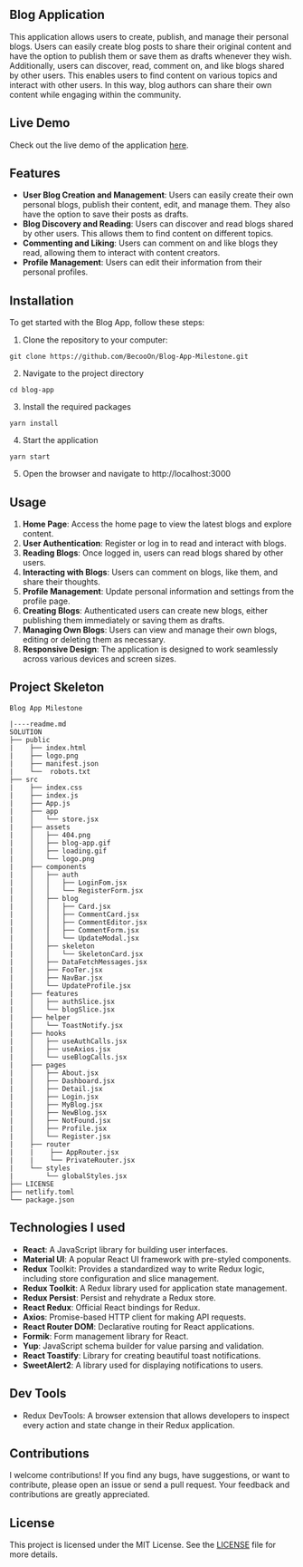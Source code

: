 ## Blog Application

This application allows users to create, publish, and manage their personal blogs. Users can easily create blog posts to share their original content and have the option to publish them or save them as drafts whenever they wish. Additionally, users can discover, read, comment on, and like blogs shared by other users. This enables users to find content on various topics and interact with other users. In this way, blog authors can share their own content while engaging within the community.

## Live Demo

Check out the live demo of the application [here](https://blog-app-milestone.netlify.app/).

## Features

- **User Blog Creation and Management**: Users can easily create their own personal blogs, publish their content, edit, and manage them. They also have the option to save their posts as drafts.
- **Blog Discovery and Reading**: Users can discover and read blogs shared by other users. This allows them to find content on different topics.
- **Commenting and Liking**: Users can comment on and like blogs they read, allowing them to interact with content creators.
- **Profile Management**: Users can edit their information from their personal profiles.

## Installation

To get started with the Blog App, follow these steps:

1. Clone the repository to your computer:

```
git clone https://github.com/BecooOn/Blog-App-Milestone.git

```

2. Navigate to the project directory

```
cd blog-app
```

3. Install the required packages

```
yarn install
```

4. Start the application

```
yarn start
```

5. Open the browser and navigate to http://localhost:3000

## Usage

1. **Home Page**: Access the home page to view the latest blogs and explore content.
2. **User Authentication**: Register or log in to read and interact with blogs.
3. **Reading Blogs**: Once logged in, users can read blogs shared by other users.
4. **Interacting with Blogs**: Users can comment on blogs, like them, and share their thoughts.
5. **Profile Management**: Update personal information and settings from the profile page.
6. **Creating Blogs**: Authenticated users can create new blogs, either publishing them immediately or saving them as drafts.
7. **Managing Own Blogs**: Users can view and manage their own blogs, editing or deleting them as necessary.
8. **Responsive Design**: The application is designed to work seamlessly across various devices and screen sizes.

## Project Skeleton

```
Blog App Milestone

|----readme.md
SOLUTION
├── public
|    ├── index.html
|    ├── logo.png
|    ├── manifest.json
|    └──  robots.txt
├── src
|    ├── index.css
|    ├── index.js
|    ├── App.js
|    ├── app
|    │   └── store.jsx
|    ├── assets
|    │   ├── 404.png
|    │   ├── blog-app.gif
|    │   ├── loading.gif
|    │   └── logo.png
|    ├── components
|    │   ├── auth
|    │   │   ├── LoginFom.jsx
|    │   │   └── RegisterForm.jsx
|    │   ├── blog
|    │   │   ├── Card.jsx
|    │   │   ├── CommentCard.jsx
|    │   │   ├── CommentEditor.jsx
|    │   │   ├── CommentForm.jsx
|    │   │   └── UpdateModal.jsx
|    │   ├── skeleton
|    │   │   └── SkeletonCard.jsx
|    │   ├── DataFetchMessages.jsx
|    │   ├── FooTer.jsx
|    │   ├── NavBar.jsx
|    │   └── UpdateProfile.jsx
|    ├── features
|    │   ├── authSlice.jsx
|    │   └── blogSlice.jsx
|    ├── helper
|    │   └── ToastNotify.jsx
|    ├── hooks
|    │   ├── useAuthCalls.jsx
|    │   ├── useAxios.jsx
|    │   └── useBlogCalls.jsx
|    ├── pages
|    │   ├── About.jsx
|    │   ├── Dashboard.jsx
|    │   ├── Detail.jsx
|    │   ├── Login.jsx
|    │   ├── MyBlog.jsx
|    │   ├── NewBlog.jsx
|    │   ├── NotFound.jsx
|    │   ├── Profile.jsx
|    │   └── Register.jsx
|    ├── router
|    |    ├── AppRouter.jsx
|    |    └── PrivateRouter.jsx
|    └── styles
|        └── globalStyles.jsx
├── LICENSE
├── netlify.toml
└── package.json
```

## Technologies I used

- **React**: A JavaScript library for building user interfaces.
- **Material UI**: A popular React UI framework with pre-styled components.
- **Redux** Toolkit: Provides a standardized way to write Redux logic, including store configuration and slice management.
- **Redux Toolkit**: A Redux library used for application state management.
- **Redux Persist**: Persist and rehydrate a Redux store.
- **React Redux**: Official React bindings for Redux.
- **Axios**: Promise-based HTTP client for making API requests.
- **React Router DOM**: Declarative routing for React applications.
- **Formik**: Form management library for React.
- **Yup**: JavaScript schema builder for value parsing and validation.
- **React Toastify**: Library for creating beautiful toast notifications.
- **SweetAlert2**: A library used for displaying notifications to users.

## Dev Tools

- Redux DevTools: A browser extension that allows developers to inspect every action and state change in their Redux application.

## Contributions

I welcome contributions! If you find any bugs, have suggestions, or want to contribute, please open an issue or send a pull request. Your feedback and contributions are greatly appreciated.

## License

This project is licensed under the MIT License. See the [LICENSE](https://github.com/BecooOn/Blog-App-Milestone/blob/main/LICENSE) file for more details.
